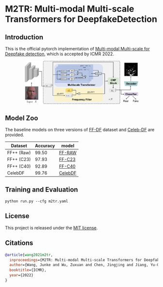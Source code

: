 # M2TR: Multi-modal Multi-scale Transformers for DeepfakeDetection

## Introduction

This is the official pytorch implementation of [Multi-modal Multi-scale for Deepfake detection](https://arxiv.org/abs/2104.09770), which is accepted by ICMR 2022.


<p align="center">
 <img width="75%" src="./imgs/network.png" />
</p>


## Model Zoo

The baseline models on three versions of [FF-DF](https://github.com/ondyari/FaceForensics) dataset and [Celeb-DF](https://github.com/yuezunli/celeb-deepfakeforensics) are provided.

| Dataset | Accuracy | model |
| --- | --- | --- | 
| FF++ (Raw) | 99.50 | [FF-RAW](https://drive.google.com/file/d/1_HaPE6r7Zzof2mmLmmc4fbIbqyWs17S0/view?usp=sharing) |
| FF++ (C23) | 97.93 | [FF-C23](https://drive.google.com/file/d/1XRIllA6p5YnITztl1burwcr5l7LAcpqv/view?usp=sharing) 
| FF++ (C40) | 92.89 | [FF-C40](https://drive.google.com/file/d/1xhclIjoh8GkVvoVefjDY-itdaV0VaMxY/view?usp=sharing) |
| CelebDF |99.76 |[CelebDF](https://drive.google.com/file/d/1_HaPE6r7Zzof2mmLmmc4fbIbqyWs17S0/view?usp=sharing) |

## Training and Evaluation

```
python run.py --cfg m2tr.yaml
```

## License

This project is released under the [MIT license](https://opensource.org/licenses/MIT).


## Citations

```bibtex
@article{wang2021m2tr,
  inproceedings={M2TR: Multi-modal Multi-scale Transformers for Deepfake Detection},
  author={Wang, Junke and Wu, Zuxuan and Chen, Jingjing and Jiang, Yu-Gang},
  booktitle={ICMR},
  year={2022}
}
```
